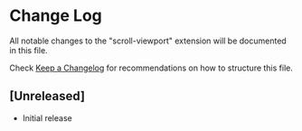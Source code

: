 # Change Log

All notable changes to the "scroll-viewport" extension will be documented in this file.

Check [Keep a Changelog](http://keepachangelog.com/) for recommendations on how to structure this file.

## [Unreleased]

- Initial release

